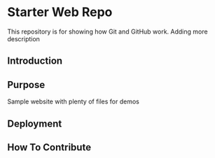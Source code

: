 # Starter Web Repo

This repository is for showing how Git and GitHub work. Adding more description

## Introduction

## Purpose

Sample website with plenty of files for demos

## Deployment

## How To Contribute